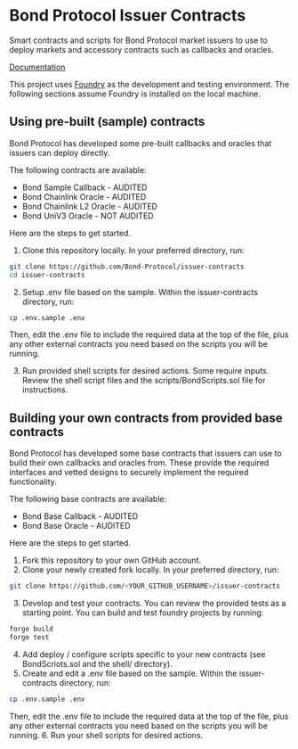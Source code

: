 # Bond Protocol Issuer Contracts

Smart contracts and scripts for Bond Protocol market issuers to use to deploy markets and accessory contracts such as callbacks and oracles.

[Documentation](https://docs.bondprotocol.finance/)

This project uses [Foundry](https://getfoundry.sh) as the development and testing environment. The following sections assume Foundry is installed on the local machine.

## Using pre-built (sample) contracts
Bond Protocol has developed some pre-built callbacks and oracles that issuers can deploy directly. 

The following contracts are available:
- Bond Sample Callback - AUDITED
- Bond Chainlink Oracle - AUDITED
- Bond Chainlink L2 Oracle - AUDITED
- Bond UniV3 Oracle - NOT AUDITED

Here are the steps to get started.
1. Clone this repository locally. In your preferred directory, run:
```bash
git clone https://github.com/Bond-Protocol/issuer-contracts
cd issuer-contracts
```

2. Setup .env file based on the sample. Within the issuer-contracts directory, run:
```bash
cp .env.sample .env
```
Then, edit the .env file to include the required data at the top of the file, plus any other external contracts you need based on the scripts you will be running.

3. Run provided shell scripts for desired actions. Some require inputs. Review the shell script files and the scripts/BondScripts.sol file for instructions.

## Building your own contracts from provided base contracts
Bond Protocol has developed some base contracts that issuers can use to build their own callbacks and oracles from. These provide the required interfaces and vetted designs to securely implement the required functionality.

The following base contracts are available:
- Bond Base Callback - AUDITED
- Bond Base Oracle - AUDITED

Here are the steps to get started.
1. Fork this repository to your own GitHub account.
2. Clone your newly created fork locally. In your preferred directory, run:
```bash
git clone https://github.com/<YOUR_GITHUB_USERNAME>/issuer-contracts
```
3. Develop and test your contracts. You can review the provided tests as a starting point. You can build and test foundry projects by running:
```bash
forge build
forge test
```
4. Add deploy / configure scripts specific to your new contracts (see BondScriots.sol and the shell/ directory).
5. Create and edit a .env file based on the sample. Within the issuer-contracts directory, run:
```bash
cp .env.sample .env
```
Then, edit the .env file to include the required data at the top of the file, plus any other external contracts you need based on the scripts you will be running.
6. Run your shell scripts for desired actions.